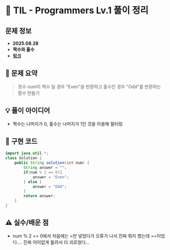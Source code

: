 # 📌 TIL - Programmers Lv.1 풀이 정리

## 문제 정보
- **2025.08.28**
- **짝수와 홀수**
- **[링크](https://school.programmers.co.kr/learn/courses/30/lessons/12937)**

## 📝 문제 요약
> 정수 num이 짝수 일 경우 "Even"을 반환하고 홀수인 경우 "Odd"를 반환하는 함수 만들기

## 💡 풀이 아이디어 
- 짝수는 나머지가 0, 홀수는 나머지가 1인 것을 이용해 필터링

## 🧩 구현 코드
```java
import java.util.*;
class Solution {
    public String solution(int num) {
        String answer = "";
        if(num % 2 == 0){
            answer = "Even";
        } else {
            answer = "Odd";
        }
        return answer;
    }
}
```


## ⚠️ 실수/배운 점
- num % 2 == 0에서 처음에는 =만 넣었다가 오류가 나서 진짜 뭐지 했는데 ==이었다.... 진짜 어이없게 틀려서 더 괴로웠다...
